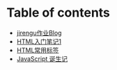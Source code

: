# Table of contents

* [jirengu作业Blog](README.md)
* [HTML入门笔记1](html-ru-men-bi-ji-1.md)
* [HTML常用标签](html-chang-yong-biao-qian.md)
* [JavaScript 诞生记](javascript-dan-sheng-ji.md)
